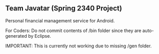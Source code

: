 ## Team Javatar (Spring 2340 Project)

Personal financial management service for Android.

For Coders:
Do not commit contents of /bin folder since they are auto-generated by Eclipse.

IMPORTANT: This is currently not working due to missing /gen folder.
